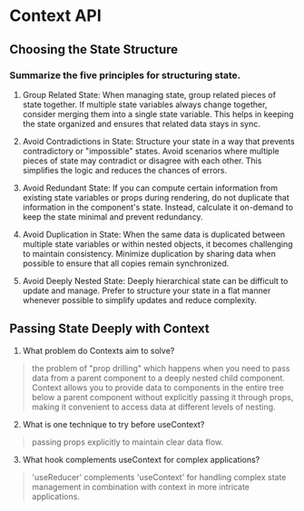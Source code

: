 # Context API

## Choosing the State Structure
### Summarize the five principles for structuring state.

1. Group Related State: When managing state, group related pieces of state together. If multiple state variables always change together, consider merging them into a single state variable. This helps in keeping the state organized and ensures that related data stays in sync.

2. Avoid Contradictions in State: Structure your state in a way that prevents contradictory or "impossible" states. Avoid scenarios where multiple pieces of state may contradict or disagree with each other. This simplifies the logic and reduces the chances of errors.

3. Avoid Redundant State: If you can compute certain information from existing state variables or props during rendering, do not duplicate that information in the component's state. Instead, calculate it on-demand to keep the state minimal and prevent redundancy.

4. Avoid Duplication in State: When the same data is duplicated between multiple state variables or within nested objects, it becomes challenging to maintain consistency. Minimize duplication by sharing data when possible to ensure that all copies remain synchronized.

5. Avoid Deeply Nested State: Deeply hierarchical state can be difficult to update and manage. Prefer to structure your state in a flat manner whenever possible to simplify updates and reduce complexity.


## Passing State Deeply with Context

1. What problem do Contexts aim to solve?

> the problem of "prop drilling" which happens when you need to pass data from a parent component to a deeply nested child component. Context allows you to provide data to components in the entire tree below a parent component without explicitly passing it through props, making it convenient to access data at different levels of nesting.

2. What is one technique to try before useContext?

> passing props explicitly to maintain clear data flow.

3. What hook complements useContext for complex applications?

> 'useReducer' complements 'useContext' for handling complex state management in combination with context in more intricate applications.
